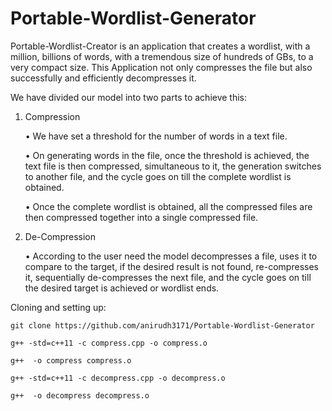# Portable-Wordlist-Generator
Portable-Wordlist-Creator is an application that creates a wordlist, with a million, billions of words, with a tremendous size of hundreds of GBs, to a very compact size. This Application not only compresses the file but also successfully and efficiently decompresses it.


We have divided our model into two parts to achieve this:

1) Compression

    • We have set a threshold for the number of words in a text file.
    
    • On generating words in the file, once the threshold is achieved, the text file is then compressed, simultaneous to it, the generation switches to another file, and the cycle goes on till the complete wordlist is obtained.
    
    • Once the complete wordlist is obtained, all the compressed files are then compressed together into a single compressed file.
 2) De-Compression
 
    • According to the user need the model decompresses a file, uses it to compare to the target, if the desired result is not found, re-compresses it, sequentially de-compresses the next file, and the cycle goes on till the desired target is achieved or wordlist ends.
    
Cloning and setting up:    
```
git clone https://github.com/anirudh3171/Portable-Wordlist-Generator
```
```
g++ -std=c++11 -c compress.cpp -o compress.o
```
```
g++  -o compress compress.o 
```
```
g++ -std=c++11 -c decompress.cpp -o decompress.o
```
```
g++  -o decompress decompress.o 
```

